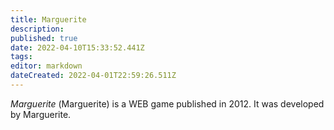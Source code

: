 ```yaml
---
title: Marguerite
description: 
published: true
date: 2022-04-10T15:33:52.441Z
tags: 
editor: markdown
dateCreated: 2022-04-01T22:59:26.511Z
---
```


_Marguerite_ (<span lang='ja'>Marguerite</span>) is a WEB game published in 2012.
It was developed by Marguerite.

